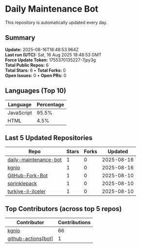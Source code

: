 # Daily Maintenance Bot

This repository is automatically updated every day.

## Summary
<!-- STATS:START -->
**Update:** 2025-08-16T18:48:53.964Z  
**Last run (UTC):** Sat, 16 Aug 2025 18:48:53 GMT  
**Force Update Token:** 1755370135227-7jpy3g  
**Total Public Repos:** 6  
**Total Stars:** 6 • **Total Forks:** 0  
**Open Issues:** 0 • **Open PRs:** 0
<!-- STATS:END -->

## Languages (Top 10)
<!-- LANGS:START -->
Language | Percentage
--- | ---
JavaScript | 95.5%
HTML | 4.5%
<!-- LANGS:END -->

## Last 5 Updated Repositories
<!-- RECENT:START -->
Repo | Stars | Forks | Updated
--- | --- | --- | ---
[daily-maintenance-bot](https://github.com/kgnio/daily-maintenance-bot) | 1 | 0 | 2025-08-16
[kgnio](https://github.com/kgnio/kgnio) | 1 | 0 | 2025-08-16
[GitHub-Fork-Bot](https://github.com/kgnio/GitHub-Fork-Bot) | 1 | 0 | 2025-08-10
[sprinklepack](https://github.com/kgnio/sprinklepack) | 1 | 0 | 2025-08-10
[turkiye-il-ilceler](https://github.com/kgnio/turkiye-il-ilceler) | 1 | 0 | 2025-08-10
<!-- RECENT:END -->

## Top Contributors (across top 5 repos)
<!-- CONTRIB:START -->
Contributor | Contributions
--- | ---
[kgnio](https://github.com/kgnio) | 66
[github-actions[bot]](https://github.com/apps/github-actions) | 1
<!-- CONTRIB:END -->

